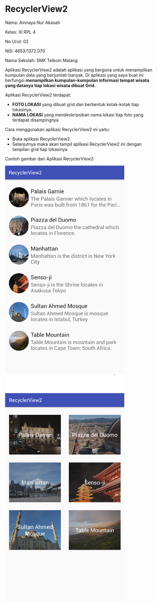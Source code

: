 # RecyclerView2
Nama: Ainnaya Nur Akasah

Kelas: XI RPL 4

No Urut: 02

NIS: 4653/1372.070

Nama Sekolah: SMK Telkom Malang

Aplikasi RecyclerView2 adalah aplikasi yang berguna untuk menampilkan kumpulan data yang berjumlah banyak.
Di aplikasi yang saya buat ini berfungsi **menampilkan kumpulan-kumpulan informasi tempat wisata yang datanya tiap lokasi wisata dibuat Grid.**

Aplikasi RecyclerView2 terdapat:
  - **FOTO LOKASI** yang dibuat grid dan berbentuk kotak-kotak tiap lokasinya.
  - **NAMA LOKASI** yang mendeskripsikan nama lokasi tiap foto yang terdapat disampingnya

Cara menggunakan aplikasi RecyclerView2 ini yaitu:
  - Buka aplikasi RecyclerView2.
  - Selanjutnya maka akan tampil aplikasi RecyclerView2 ini dengan tampilan grid tiap lokasinya
  
Contoh gambar dari Aplikasi RecyclerView2:

![Image of RecyclerView1-1](https://github.com/Ainnaya/RecyclerView2/blob/master/RecyclerView2%20-%201.PNG)
![Image of RecyclerView2-2](https://github.com/Ainnaya/RecyclerView2/blob/master/RecyclerView2%20-%202.PNG)
